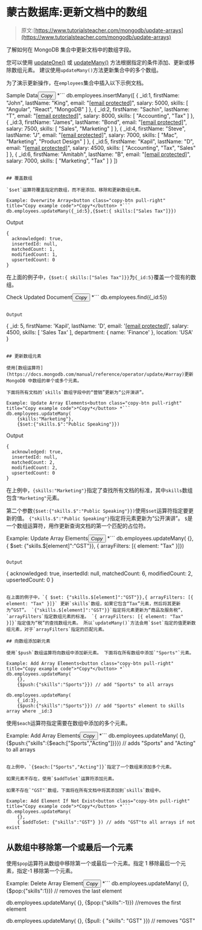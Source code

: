 # 蒙古数据库:更新文档中的数组

> 原文:[https://www.tutorialsteacher.com/mongodb/update-arrays](https://www.tutorialsteacher.com/mongodb/update-arrays)

了解如何在 MongoDB 集合中更新文档中的数组字段。

您可以使用 [updateOne()](/mongodb/update-document-updateone) 或 [updateMany()](/mongodb/update-multiple-documents-updatemany) 方法根据指定的条件添加、更新或移除数组元素。 建议使用`updateMany()`方法更新集合中的多个数组。

为了演示更新操作，在`employees`集合中插入以下示例文档。

Sample Data<button class="copy-btn pull-right" title="Copy example code">*Copy*</button> *```
db.employees.insertMany([
    { 
        _id:1,
        firstName: "John",
        lastName: "King",
        email: "[[email protected]](/cdn-cgi/l/email-protection)",
        salary: 5000,
        skills: [ "Angular", "React", "MongoDB" ]
    },
    { 
        _id:2,
        firstName: "Sachin",
        lastName: "T",
        email: "[[email protected]](/cdn-cgi/l/email-protection)",
        salary: 8000,
        skills: [ "Accounting", "Tax" ]
    },
    { 
        _id:3,
        firstName: "James",
        lastName: "Bond",
        email: "[[email protected]](/cdn-cgi/l/email-protection)",
        salary: 7500,
        skills: [ "Sales", "Marketing" ]
    },
    { 
        _id:4,
        firstName: "Steve",
        lastName: "J",
        email: "[[email protected]](/cdn-cgi/l/email-protection)",
        salary: 7000,
        skills: [ "Mac", "Marketing", "Product Design" ]
    },
    { 
        _id:5,
        firstName: "Kapil",
        lastName: "D",
        email: "[[email protected]](/cdn-cgi/l/email-protection)",
        salary: 4500,
        skills: [ "Accounting", "Tax", "Sales" ]
    },
    { 
        _id:6,
        firstName: "Amitabh",
        lastName: "B",
        email: "[[email protected]](/cdn-cgi/l/email-protection)",
        salary: 7000,
        skills: [ "Marketing", "Tax" ]
    }
]) 
```

## 覆盖数组

`$set`运算符覆盖指定的数组，而不是添加、移除和更新数组元素。

Example: Overwrite Array<button class="copy-btn pull-right" title="Copy example code">*Copy*</button> *```
db.employees.updateMany({_id:5},{$set:{ skills:["Sales Tax"]}}) 
```

Output

```
{
  acknowledged: true,
  insertedId: null,
  matchedCount: 1,
  modifiedCount: 1,
  upsertedCount: 0
} 
```

在上面的例子中，`{$set:{ skills:["Sales Tax"]}}`为`{_id:5}`覆盖一个现有的数组。

Check Updated Document<button class="copy-btn pull-right" title="Copy example code">*Copy*</button> *```
db.employees.find({_id:5}) 
```

Output

```
 {
    _id: 5,
    firstName: 'Kapil',
    lastName: 'D',
    email: '[[email protected]](/cdn-cgi/l/email-protection)',
    salary: 4500,
    skills: [ 'Sales Tax' ],
    department: { name: 'Finance' },
    location: 'USA'
  } 
```

## 更新数组元素

使用[数组运算符](https://docs.mongodb.com/manual/reference/operator/update/#array)更新 MongoDB 中数组的单个或多个元素。

下面将所有文档的`skills`数组字段中的“营销”更新为“公开演讲”。

Example: Update Array Elements<button class="copy-btn pull-right" title="Copy example code">*Copy*</button> *```
db.employees.updateMany(
    {skills:"Marketing"},
    {$set:{"skills.$":"Public Speaking"}}) 
```

Output

```
{
  acknowledged: true,
  insertedId: null,
  matchedCount: 2,
  modifiedCount: 2,
  upsertedCount: 0
} 
```

在上例中，`{skills:"Marketing"}`指定了查找所有文档的标准，其中`skills`数组包含`"Marketing"`元素。

第二个参数`{$set:{"skills.$":"Public Speaking"}})`使用`$set`运算符指定要更新的值。 `{"skills.$":"Public Speaking"}`指定将元素更新为“公开演讲”。 `$`是一个数组运算符，用作更新查询文档的第一个匹配的占位符。

Example: Update Array Elements<button class="copy-btn pull-right" title="Copy example code">*Copy*</button> *```
db.employees.updateMany(
    {}, 
    { $set: {"skills.$[element]":"GST"}},
    { arrayFilters: [{ element: "Tax" }]}) 
```

Output

```
{
  acknowledged: true,
  insertedId: null,
  matchedCount: 6,
  modifiedCount: 2,
  upsertedCount: 0
} 
```

在上面的例子中，`{ $set: {"skills.$[element]":"GST"}},{ arrayFilters: [{ element: "Tax" }]}` 更新`skills`数组，如果它包含“Tax”元素，然后将其更新为“GST”。 `{"skills.$[element]":"GST"}}`指定将元素更新为“商品及服务税”，`arrayFilters`指定数组元素的标准。 `{ arrayFilters: [{ element: "Tax" }]}`指定值为“税”的查找数组元素。 所以`updateMany()`方法会用`$set`指定的值更新数组元素，对于`arrayFilters`指定的匹配元素。

## 向数组添加新元素

使用`$push`数组运算符向数组中添加新元素。 下面将在所有数组中添加`"Sports"`元素。

Example: Add Array Elements<button class="copy-btn pull-right" title="Copy example code">*Copy*</button> *```
db.employees.updateMany(
    {},
    {$push:{"skills":"Sports"}}) // add "Sports" to all arrays

db.employees.updateMany(
    {_id:3},
    {$push:{"skills":"Sports"}}) // add "Sports" element to skills array where _id:3 
```

使用`$each`运算符指定需要在数组中添加的多个元素。

Example: Add Array Elements<button class="copy-btn pull-right" title="Copy example code">*Copy*</button> *```
db.employees.updateMany(
    {}, 
    {$push:{"skills":{$each:["Sports","Acting"]}}}) // adds "Sports" and "Acting" to all arrays 
```

在上例中，`{$each:["Sports","Acting"]}`指定了一个数组来添加多个元素。

如果元素不存在，使用`$addToSet`运算符添加元素。

如果不存在`"GST"`数组，下面将在所有文档中将其添加到`skills`数组中。

Example: Add Element If Not Exist<button class="copy-btn pull-right" title="Copy example code">*Copy*</button> *```
db.employees.updateMany(
    {},
    { $addToSet: {"skills":"GST"} }) // adds "GST"to all arrays if not exist 
```

## 从数组中移除第一个或最后一个元素

使用`$pop`运算符从数组中移除第一个或最后一个元素。指定 1 移除最后一个元素，指定-1 移除第一个元素。

Example: Delete Array Element<button class="copy-btn pull-right" title="Copy example code">*Copy*</button> *```
db.employees.updateMany(
    {},
    {$pop:{"skills":1}}) // removes the last element

db.employees.updateMany(
    {},
    {$pop:{"skills":-1}}) //removes the first element

db.employees.updateMany( 
    {}, 
    {$pull: { "skills": "GST" }}) // removes "GST" 
```*********
